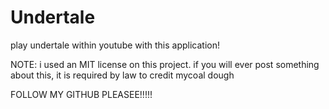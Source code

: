 # Undertale
play undertale within youtube with this application!

NOTE: i used an MIT license on this project. if you will ever post something about this, it is required by law to credit mycoal dough

FOLLOW MY GITHUB PLEASEE!!!!!

